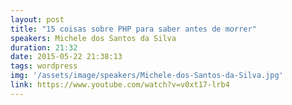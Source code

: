 ```yaml
---
layout: post
title: "15 coisas sobre PHP para saber antes de morrer"
speakers: Michele dos Santos da Silva
duration: 21:32
date: 2015-05-22 21:38:13
tags: wordpress
img: '/assets/image/speakers/Michele-dos-Santos-da-Silva.jpg'
link: https://www.youtube.com/watch?v=v0xt17-lrb4
---
```


